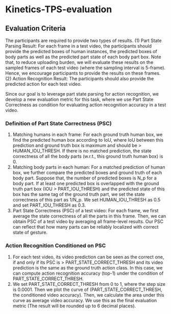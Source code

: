 # Kinetics-TPS-evaluation
## Evaluation Criteria

The participants are required to provide two types of results. (1) Part State Parsing Result: For each frame in a test video, the participants should provide the predicted boxes of human instances, the predicted boxes of body parts as well as the predicted part state of each body part box. Note that, to reduce uploading burden, we will evaluate these results on the sampled frames of each test video (where the sampling interval is 5-frame). Hence, we encourage participants to provide the results on these frames. (2) Action Recognition Result: The participants should also provide the predicted action for each test video.

Since our goal is to leverage part state parsing for action recognition, we develop a new evaluation metric for this task, where we use Part State Correctness as condition for evaluating action recognition accuracy in a test video.

### Definition of Part State Correctness (PSC)

1. Matching humans in each frame: For each ground truth human box, we find the predicted human box according to IoU, where IoU between this prediction and ground truth box is maximum and should be > HUMAN_IOU_THRESH. If there is no matched prediction, the state correctness of all the body parts (w.r.t., this ground truth human box) is 0.
2. Matching body parts in each human: For a matched prediction of human box, we further compare the predicted boxes and ground truth of each body part. Suppose that, the number of predicted boxes is N_p for a body part. If at least one predicted box is overlapped with the ground truth part box (IOU > PART_IOU_THRESH) and the predicted state of this box has the same tag of the ground truth part, we set the state correctness of this part as 1/N_p.
We set HUMAN_IOU_THRESH as 0.5 and set PART_IOU_THRESH as 0.3.
3. Part State Correctness (PSC) of a test video: For each frame, we first average the state correctness of all the parts in this frame. Then, we can obtain PSC of a test video by averaging all frame-level results. Our PSC can reflect that how many parts can be reliably localized with correct state of gesture.

### Action Recognition Conditioned on PSC

1. For each test video, its video prediction can be seen as the correct one, if and only if its PSC is > PART_STATE_CORRECT_THRESH and its video prediction is the same as the ground truth action class. In this case, we can compute action recognition accuracy (top-1) under the condition of PART_STATE_CORRECT_THRESH.
2. We set PART_STATE_CORRECT_THRESH from 0 to 1, where the step size is 0.0001. Then we plot the curve of (PART_STATE_CORRECT_THRESH, the conditioned video accuracy). Then, we calculate the area under this curve as average video accuracy. We use this as the final evaluation metric (The result will be rounded up to 6 decimal places).
